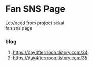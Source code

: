 # Fan SNS Page
Leo/need from project sekai <br/>
fan sns page
<br/>
### blog
1. https://day4fternoon.tistory.com/34
2. https://day4fternoon.tistory.com/35
